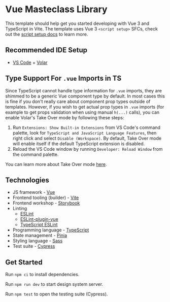 # Vue Masteclass Library

This template should help get you started developing with Vue 3 and TypeScript in Vite. The template uses Vue 3 `<script setup>` SFCs, check out the [script setup docs](https://v3.vuejs.org/api/sfc-script-setup.html#sfc-script-setup) to learn more.

## Recommended IDE Setup

- [VS Code](https://code.visualstudio.com/) + [Volar](https://marketplace.visualstudio.com/items?itemName=Vue.volar)

## Type Support For `.vue` Imports in TS

Since TypeScript cannot handle type information for `.vue` imports, they are shimmed to be a generic Vue component type by default. In most cases this is fine if you don't really care about component prop types outside of templates. However, if you wish to get actual prop types in `.vue` imports (for example to get props validation when using manual `h(...)` calls), you can enable Volar's Take Over mode by following these steps:

1. Run `Extensions: Show Built-in Extensions` from VS Code's command palette, look for `TypeScript and JavaScript Language Features`, then right click and select `Disable (Workspace)`. By default, Take Over mode will enable itself if the default TypeScript extension is disabled.
2. Reload the VS Code window by running `Developer: Reload Window` from the command palette.

You can learn more about Take Over mode [here](https://github.com/johnsoncodehk/volar/discussions/471).

## Technologies

- JS framework - [Vue](https://vuejs.org/)
- Frontend tooling (builder) - [Vite](https://vitejs.dev/)
- Frontend workshop - [Storybook](https://storybook.js.org/)
- Linting
  - [ESLint](https://eslint.org/)
  - [ESLint-plugin-vue](https://eslint.vuejs.org/)
  - [TypeScript ESLint](https://typescript-eslint.io/)
- Programming language - [TypeScript](https://www.typescriptlang.org/)
- State management - [Pinia](https://pinia.vuejs.org/)
- Styling language - [Sass](https://sass-lang.com/)
- Test suite - [Cypress](https://www.cypress.io/)

## Get Started

Run `npm ci` to install dependencies.

Run `npm run dev` to start design system server.

Run `npm test` to open the testing suite (Cypress).
